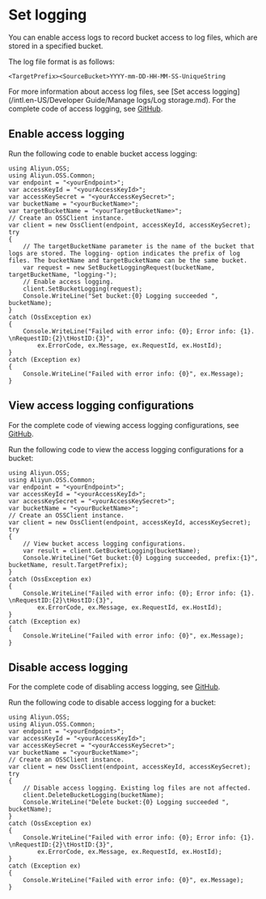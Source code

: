 # Set logging

You can enable access logs to record bucket access to log files, which are stored in a specified bucket.

The log file format is as follows:

`<TargetPrefix><SourceBucket>YYYY-mm-DD-HH-MM-SS-UniqueString`

For more information about access log files, see [Set access logging](/intl.en-US/Developer Guide/Manage logs/Log storage.md). For the complete code of access logging, see [GitHub](https://github.com/aliyun/aliyun-oss-csharp-sdk/blob/master/samples/Samples/SetBucketLoggingSample.cs).

## Enable access logging

Run the following code to enable bucket access logging:

```
using Aliyun.OSS;
using Aliyun.OSS.Common;
var endpoint = "<yourEndpoint>";
var accessKeyId = "<yourAccessKeyId>";
var accessKeySecret = "<yourAccessKeySecret>";
var bucketName = "<yourBucketName>";
var targetBucketName = "<yourTargetBucketName>";
// Create an OSSClient instance.
var client = new OssClient(endpoint, accessKeyId, accessKeySecret);
try
{
    // The targetBucketName parameter is the name of the bucket that logs are stored. The logging- option indicates the prefix of log files. The bucketName and targetBucketName can be the same bucket.
    var request = new SetBucketLoggingRequest(bucketName, targetBucketName, "logging-");
    // Enable access logging.
    client.SetBucketLogging(request);
    Console.WriteLine("Set bucket:{0} Logging succeeded ", bucketName);
}
catch (OssException ex)
{
    Console.WriteLine("Failed with error info: {0}; Error info: {1}. \nRequestID:{2}\tHostID:{3}",
        ex.ErrorCode, ex.Message, ex.RequestId, ex.HostId);
}
catch (Exception ex)
{
    Console.WriteLine("Failed with error info: {0}", ex.Message);
}
```

## View access logging configurations

For the complete code of viewing access logging configurations, see [GitHub](https://github.com/aliyun/aliyun-oss-csharp-sdk/blob/master/samples/Samples/GetBucketLoggingSample.cs).

Run the following code to view the access logging configurations for a bucket:

```
using Aliyun.OSS;
using Aliyun.OSS.Common;
var endpoint = "<yourEndpoint>";
var accessKeyId = "<yourAccessKeyId>";
var accessKeySecret = "<yourAccessKeySecret>";
var bucketName = "<yourBucketName>";
// Create an OSSClient instance.
var client = new OssClient(endpoint, accessKeyId, accessKeySecret);
try
{
    // View bucket access logging configurations.
    var result = client.GetBucketLogging(bucketName);
    Console.WriteLine("Get bucket:{0} Logging succeeded, prefix:{1}", bucketName, result.TargetPrefix);
}
catch (OssException ex)
{
    Console.WriteLine("Failed with error info: {0}; Error info: {1}. \nRequestID:{2}\tHostID:{3}",
        ex.ErrorCode, ex.Message, ex.RequestId, ex.HostId);
}
catch (Exception ex)
{
    Console.WriteLine("Failed with error info: {0}", ex.Message);
}
```

## Disable access logging

For the complete code of disabling access logging, see [GitHub](https://github.com/aliyun/aliyun-oss-csharp-sdk/blob/master/samples/Samples/DeleteBucketLoggingSample.cs).

Run the following code to disable access logging for a bucket:

```
using Aliyun.OSS;
using Aliyun.OSS.Common;
var endpoint = "<yourEndpoint>";
var accessKeyId = "<yourAccessKeyId>";
var accessKeySecret = "<yourAccessKeySecret>";
var bucketName = "<yourBucketName>";
// Create an OSSClient instance.
var client = new OssClient(endpoint, accessKeyId, accessKeySecret);
try
{
    // Disable access logging. Existing log files are not affected.
    client.DeleteBucketLogging(bucketName);
    Console.WriteLine("Delete bucket:{0} Logging succeeded ", bucketName);
}
catch (OssException ex)
{
    Console.WriteLine("Failed with error info: {0}; Error info: {1}. \nRequestID:{2}\tHostID:{3}",
        ex.ErrorCode, ex.Message, ex.RequestId, ex.HostId);
}
catch (Exception ex)
{
    Console.WriteLine("Failed with error info: {0}", ex.Message);
}
```

